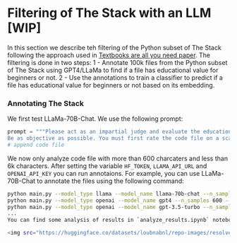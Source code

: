 # Filtering of The Stack with an LLM [WIP]
In this section we describe teh filtering of the Python subset of The Stack following the approach used in [Textbooks are all you need paper]().
The filtering is done in two steps:
1 - Annotate 100k files from the Python subset of The Stack using GPT4/LLaMa to find if a file has educational value for beginners or not.
2 - Use the annotations to train a classifier to predict if a file has educational value for beginners or not based on its embedding.

### Annotating The Stack
We first test LLaMa-70B-Chat. We use the following prompt:
```python
prompt = """Please act as an impartial judge and evaluate the educational value of the code file displayed below for someone just starting to learn coding concepts. Your evaluation should prioritize clarity and simplicity to ensure the code is easily digestible for a beginner. \
Be as objective as possible. You must first rate the code file on a scale of 1 to 10 by strictly following this format: "[[rating]]", for example: "Rating: [[5]]", then provide a short explanation of the rating.\n\nCode file:\n\n"""
# append code file
```
We now only analyze code file with more than 600 charcaters and less than 6k characters.
After setting the variable `HF_TOKEN`, `LLAMA_API_URL` and `OPENAI_API_KEY` you can run annotaions. For example, you can use LLaMa-70B-Chat to annotate the files using the following command:
```bash
python main.py --model_type llama --model_name llama-70b-chat --n_samples 200 --output_path ./llama_200_samples.json
python main.py --model_type openai --model_name gpt4 --n_samples 600 --output_path ./gpt4_600_samples.json
python main.py --model_type openai --model_name gpt-3.5-turbo --n_samples 10 --output_path ./chatgpt_10_samples.json
...
You can find some analysis of results in `analyze_results.ipynb` notebook including teh distribution of scores on 600 python files below:

<img src="https://huggingface.co/datasets/loubnabnl/repo-images/resolve/main/llms_stack.png" alt="llms_stack" width="200" height="400"/>